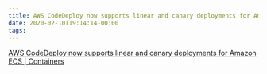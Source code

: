 ```yaml
---
title: AWS CodeDeploy now supports linear and canary deployments for Amazon ECS | Containers
date: 2020-02-10T19:14:14-00:00
tags:
---
```


[AWS CodeDeploy now supports linear and canary deployments for Amazon ECS | Containers](https://aws.amazon.com/blogs/containers/aws-codedeploy-now-supports-linear-and-canary-deployments-for-amazon-ecs/)
